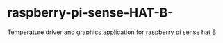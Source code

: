 # raspberry-pi-sense-HAT-B-
Temperature driver and graphics application for raspberry pi sense hat B
